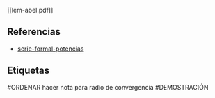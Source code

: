[[lem-abel.pdf]]

## Referencias
- [serie-formal-potencias](./serie-formal-potencias.md)

## Etiquetas
#ORDENAR hacer nota para radio de convergencia
#DEMOSTRACIÓN 
